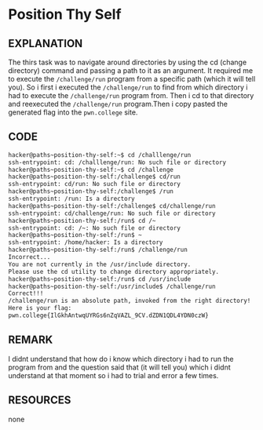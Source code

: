 # Position Thy Self 
## EXPLANATION 
The thirs  task was to navigate around directories by using the cd (change directory) command and passing a path to it as an argument.
It required me to execute the `/challenge/run` program from a specific path (which it will tell you).
So i first i executed the `/challenge/run` to find from which directory i had to execute the `/challenge/run` program from.
Then i cd to that directory and reexecuted the `/challenge/run` program.Then i copy pasted the generated flag into the `pwn.college` site.
## CODE 
```bash
hacker@paths~position-thy-self:~$ cd /challlenge/run
ssh-entrypoint: cd: /challlenge/run: No such file or directory
hacker@paths~position-thy-self:~$ cd /challenge
hacker@paths~position-thy-self:/challenge$ cd/run
ssh-entrypoint: cd/run: No such file or directory
hacker@paths~position-thy-self:/challenge$ /run
ssh-entrypoint: /run: Is a directory
hacker@paths~position-thy-self:/challenge$ cd/challenge/run
ssh-entrypoint: cd/challenge/run: No such file or directory
hacker@paths~position-thy-self:/run$ cd /~
ssh-entrypoint: cd: /~: No such file or directory
hacker@paths~position-thy-self:/run$ ~
ssh-entrypoint: /home/hacker: Is a directory
hacker@paths~position-thy-self:/run$ /challenge/run
Incorrect...
You are not currently in the /usr/include directory.
Please use the cd utility to change directory appropriately.
hacker@paths~position-thy-self:/run$ cd /usr/include
hacker@paths~position-thy-self:/usr/include$ /challenge/run
Correct!!!
/challenge/run is an absolute path, invoked from the right directory!
Here is your flag:
pwn.college{IlGkhAntwqUYRGs6nZqVAZL_9CV.dZDN1QDL4YDN0czW}
```
## REMARK 
I didnt understand that  how do i know which directory i had to run the program from and the question said that (it will tell you) which i didnt understand at that 
moment so i had to trial and error a few times.
## RESOURCES 
none 
